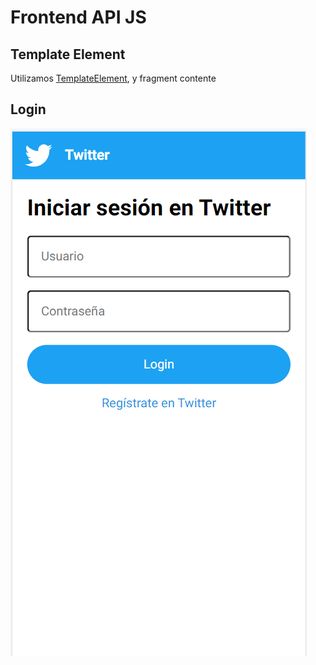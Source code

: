 # Frontend API JS

## Template Element

Utilizamos [TemplateElement](https://developer.mozilla.org/es/docs/Web/HTML/Element/template), y fragment contente

## Login

![imagen del logo](./assets/images/screenshoot/login.PNG)
